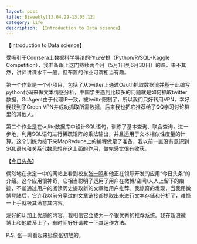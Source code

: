 ```yaml
---
layout: post
title: Biweekly[13.04.29-13.05.12]
category: life
description: 【Introduction to Data science】
---
```

【Introduction to Data science】

受吸引于Coursera上[数据科学导论](https://www.coursera.org/course/datasci)的作业安排（Python/R/SQL+Kaggle Competition），我准备跟上这门持续两个月（5月1日到6月30日）的课。果不其然，讲师讲课水平一般，但布置的作业可谓相当有趣。

第一个作业是一个小项目，包括了从twitter上通过Oauth抓取数据流并基于此编写python代码来做文本情感分析，中国学生遇到比较多的问题就是如何抓取twitter数据，GoAgent由于代理IP一致，被twitte限制了，所以我们只好转用VPN，幸好我找到了Green VPN并成功抓取所需数据，后来我也把它推荐给了QQ学习讨论群里的其他人。

第二个作业是在sqlite数据库中设计SQL语句，训练了基本查询、联合查询，进一步地，利用SQL语句进行稀疏矩阵的乘法输出，并且运用于文本相似性度量的计算。这个训练为接下来MapReduce上的编程做足了准备，我以前一直没有意识到SQL语句和关系代数思想在这上面的作用，做完感觉很有收获。

【[今日头条](http://www.toutiao.com/)】

偶然地在永定一中的网站上看到校友[张一鸣](http://www.fjydyz.net/plus/view.php?aid=5329)和他正在领导开发的应用“今日头条”的介绍。这个应用很神奇，它相当聪明了运用了用户在微博/空间/人人上留下的痕迹，不断通过用户的阅读历史提取新的文章给用户推荐。我惊奇的发现，当我用微博登陆后，它连我以前分享过的文章链接都提取出来进行文本存储和分析了，难怪一上手就极其满意其内容。

友好的UI加上优质的内容，我相信它会成为一个很优秀的推荐系统。我在新浪微博上和他联系上了，有时间好好请教一下其运作方法。

P.S. 张一鸣看起来挺像张初旭的。
